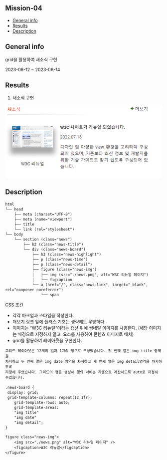 ## Mission-04

- [General info](#general-info)
- [Results](#results)
- [Description](#description)

## General info

grid을 활용하여 새소식 구현

2023-06-12 ~ 2023-06-14

## Results

1. 새소식 구현

![News](./News-result.PNG)


## Description

```
html
└── head
    ├── meta (charset="UTF-8")
    ├── meta (name="viewport")
    ├── title
    └── link (rel="stylesheet")
└── body
    └── section (class="news")
        ├── h2 (class="news-title")
        └── div (class="news-board")
            ├── h3 (class="news-highlight")
            ├── p (class="news-time")
            ├── p (class="news-detail")
            ├── figure (class="news-img")
            │   ├── img (src="./news.png", alt="W3C 리뉴얼 페이지")
            │   └── figcaption
            └── a (href="/", class="news-link", target="_blank", rel="noopener noreferrer")
                └── span
```

CSS 조건

- 각각 마크업과 스타일을 작성한다.
- 더보기 링크 앞에 플러스 기호는 생략해도 무방하다.
- 이미지는 “W3C 리뉴얼”이라는 캡션 위에 썸네일 이미지를 사용한다.
(해당 이미지는 배경으로 지정하지 말고 <img> 요소를 사용하여 콘텐츠 이미지로 배치)
- grid를 활용하여 레이아웃을 구현한다.

```
그리드 레이아웃은 12개의 열과 1개의 행으로 구성했습니다. 첫 번째 열은 img title 영역을 
차지하고 두 번째 열은 img date 영역을 차지하고 세 번째 열은 img detail영역을 차지하도록 
지정해 주었습니다. 그리드의 행을 생성해 행의 너비는 자동으로 계산하도록 auto로 지정해 
주었습니다. 

.news-board {
 display: grid;
 grid-template-columns: repeat(12,1fr);
    grid-template-rows: auto;
    grid-template-areas: 
    "img title"
    "img date"
    "img detail";
}
```

```
figure class="news-img">
    <img src="./news.png" alt="W3C 리뉴얼 페이지" />
    <figcaption>W3C 리뉴얼</figcaption>
</figure>
```